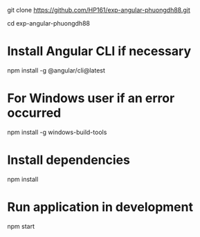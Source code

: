 git clone https://github.com/HP161/exp-angular-phuongdh88.git

cd exp-angular-phuongdh88

# Install Angular CLI if necessary
npm install -g @angular/cli@latest

# For Windows user if an error occurred
npm install -g windows-build-tools

# Install dependencies
npm install
# Run application in development
npm start
